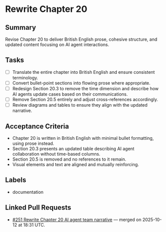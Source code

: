 # Rewrite Chapter 20

## Summary
Revise Chapter 20 to deliver British English prose, cohesive structure, and updated content focusing on AI agent interactions.

## Tasks
- [ ] Translate the entire chapter into British English and ensure consistent terminology.
- [ ] Convert bullet-point sections into flowing prose where appropriate.
- [ ] Redesign Section 20.3 to remove the time dimension and describe how AI agents update cases based on their communications.
- [ ] Remove Section 20.5 entirely and adjust cross-references accordingly.
- [ ] Review diagrams and tables to ensure they align with the updated narrative.

## Acceptance Criteria
- Chapter 20 is written in British English with minimal bullet formatting, using prose instead.
- Section 20.3 presents an updated table describing AI agent collaboration without time-based columns.
- Section 20.5 is removed and no references to it remain.
- Visual elements and text are aligned and mutually reinforcing.

## Labels
- documentation

## Linked Pull Requests
- [#251 Rewrite Chapter 20 AI agent team narrative](https://github.com/Geonitab/architecture_as_code/pull/251) — merged on 2025-10-12 at 18:31 UTC.
